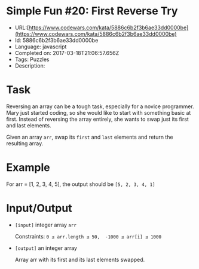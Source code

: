 # Simple Fun #20: First Reverse Try

 - URL:[https://www.codewars.com/kata/5886c6b2f3b6ae33dd0000be](https://www.codewars.com/kata/5886c6b2f3b6ae33dd0000be)
 - Id: 5886c6b2f3b6ae33dd0000be
 - Language: javascript
 - Completed on: 2017-03-18T21:06:57.656Z
 - Tags: Puzzles
 - Description:
# Task
 Reversing an array can be a tough task, especially for a novice programmer. Mary just started coding, so she would like to start with something basic at first. Instead of reversing the array entirely, she wants to swap just its first and last elements.

 Given an array `arr`, swap its `first` and `last` elements and return the resulting array.

# Example

 For arr = [1, 2, 3, 4, 5], the output should be `[5, 2, 3, 4, 1]`

# Input/Output

 - `[input]` integer array `arr`

    Constraints: `0 ≤ arr.length ≤ 50,  -1000 ≤ arr[i] ≤ 1000`

 - `[output]` an integer array

   Array arr with its first and its last elements swapped.
